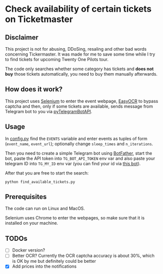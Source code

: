 # Check availability of certain tickets on Ticketmaster

## Disclaimer

This project is not for abusing, DDoSing, resaling and other bad words concerning 
Tickermaster. It was made for me to save some time while I try to find tickets for 
upcoming Twenty One Pilots tour. 

The code only searches whether some category has tickets and **does not buy** those 
tickets automatically, you need to buy them manually afterwards. 

## How does it work? 
This project uses [Selenium](https://www.selenium.dev/) to enter the event webpage, 
[EasyOCR](https://github.com/JaidedAI/EasyOCR) to bypass captcha and then, only if 
some tickets are available, sends message from Telegram bot to you via 
[pyTelegramBotAPI](https://github.com/eternnoir/pyTelegramBotAPI). 

## Usage
In [config.py](config.py) find the `EVENTS` variable and enter events as tuples
of form (`event_name`, `event_url`); optionally change `sleep_times` and `n_iterations`.

Then you need to create a simple Telegram bot using [BotFather](https://telegram.me/BotFather), 
start the bot, paste the API token into `TG_BOT_API_TOKEN` env var and also paste your 
telegram ID into `TG_MY_ID` env var (you can find your id via [this bot](https://t.me/getmyid_bot)). 

After that you are free to start the search:
```shell
python find_available_tickets.py
```

## Prerequisites
The code can run on Linux and MacOS. 

Selenium uses Chrome to enter the webpages, so make sure that it is installed 
on your machine. 

## TODOs
- [ ] Docker version?
- [ ] Better OCR? Currently the OCR captcha accuracy is about 30%, which is OK 
by me but definitely could be better
- [x] Add prices into the notifications
